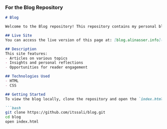 ### For the Blog Repository

```markdown
# Blog

Welcome to the Blog repository! This repository contains my personal blog where I share thoughts, ideas, and experiences.

## Live Site
You can access the live version of this page at: [blog.alinasser.info](https://blog.alinasser.info)

## Description
This site features:
- Articles on various topics
- Insights and personal reflections
- Opportunities for reader engagement

## Technologies Used
- HTML
- CSS

## Getting Started
To view the blog locally, clone the repository and open the `index.html` file in your web browser.

```bash
git clone https://github.com/itssali/blog.git
cd blog
open index.html